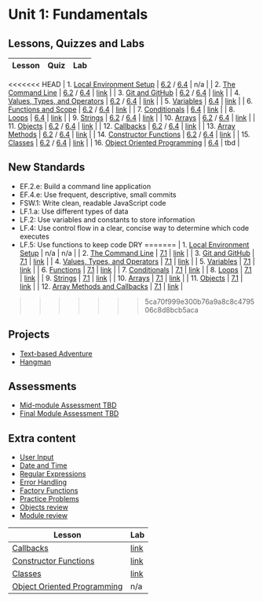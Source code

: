 # Unit 1: Fundamentals

## Lessons, Quizzes and Labs

| Lesson | Quiz | Lab |
| --- | --- | --- |
<<<<<<< HEAD
| 1. [Local Environment Setup](./local_environment/README.md) | [6.2](https://canvas.instructure.com/courses/1605748/quizzes/3937197) / [6.4](https://canvas.instructure.com/courses/1705731/assignments/12465198) | n/a |
| 2. [The Command Line](./the_command_line/README.md) | [6.2](https://canvas.instructure.com/courses/1705731/quizzes/4239876) / [6.4](https://canvas.instructure.com/courses/1705731/assignments/12465189) | [link](https://github.com/joinpursuit/PCNWLab-Command-Line/tree/454ec68e8986c55a977637f161991a1c02605f21) |
| 3. [Git and GitHub](./git_and_github/README.md) | [6.2](https://canvas.instructure.com/courses/1605748/quizzes/3869510) / [6.4](https://canvas.instructure.com/courses/1705731/assignments/12465190) | [link](https://github.com/joinpursuit/git_github_assignment) | 
| 4. [Values, Types, and Operators](./values_types_operators/README.md) | [6.2](https://canvas.instructure.com/courses/1705731/quizzes/4254541) / [6.4](https://canvas.instructure.com/courses/1705731/assignments/12501906) | [link](https://github.com/joinpursuit/values_types_operators_assignment/blob/master/README.md) |
| 5. [Variables](./variables/README.md) | [6.4](https://canvas.instructure.com/courses/1705731/quizzes/4276467) | [link](https://github.com/joinpursuit/variable_assignment/blob/master/README.md) |
| 6. [Functions and Scope](./functions/README.md) | [6.2](https://canvas.instructure.com/courses/1605748/quizzes/4006749) / [6.4](https://canvas.instructure.com/courses/1705731/quizzes/4380968) | [link](https://github.com/joinpursuit/functions-lab) |
| 7. [Conditionals](./conditionals/README.md) | [6.4](https://canvas.instructure.com/courses/1705731/assignments/12565344) | [link](https://github.com/joinpursuit/conditional_assignment/blob/master/README.md) |
| 8. [Loops](./loops/README.md) | [6.4](https://canvas.instructure.com/courses/1705731/quizzes/4283869) | [link](https://github.com/joinpursuit/loops_assignment/blob/master/README.md) |
| 9. [Strings](./strings/README.md) | [6.2](https://canvas.instructure.com/courses/1605748/quizzes/3988761) / [6.4](https://canvas.instructure.com/courses/1705731/assignments/12465181) | [link](https://github.com/joinpursuit/string_assignment/blob/master/README.md) |
| 10. [Arrays](./arrays/README.md) | [6.2](https://canvas.instructure.com/courses/1605748/quizzes/3996803) / [6.4](https://canvas.instructure.com/courses/1705731/assignments/12465199) | [link](https://github.com/joinpursuit/arrays_assignment) |
| 11. [Objects](./objects/README.md) | [6.2](https://canvas.instructure.com/courses/1605748/quizzes/4005988) / [6.4](https://canvas.instructure.com/courses/1705731/assignments/12465192) | [link](https://github.com/joinpursuit/Pursuit-Core-Web-Objects-Lab) |
| 12. [Callbacks](https://github.com/joinpursuit/Pursuit-Core-Web/blob/6_2/fundamentals/callbacks/README.md) | [6.2](https://canvas.instructure.com/courses/1605748/quizzes/4012741) / [6.4](https://canvas.instructure.com/courses/1705731/assignments/12465178) | [link](https://github.com/joinpursuit/callback_assignment/blob/master/README.md) |
| 13. [Array Methods](./array_methods/README.md) | [6.2](https://canvas.instructure.com/courses/1605748/quizzes/4026758) / [6.4](https://canvas.instructure.com/courses/1705731/assignments/12465195) | [link](https://github.com/joinpursuit/array_methods_assignment/blob/master/README.md) |
| 14. [Constructor Functions](./constructor_functions/README.md) | [6.2](https://canvas.instructure.com/courses/1605748/quizzes/4046242) / [6.4](https://canvas.instructure.com/courses/1705731/assignments/12465191) | [link](https://github.com/joinpursuit/constructor_assignment/blob/master/README.md) |
| 15. [Classes](./classes/README.md) | [6.2](https://canvas.instructure.com/courses/1605748/quizzes/4046241) / [6.4](https://canvas.instructure.com/courses/1705731/assignments/12465184) | [link](https://github.com/joinpursuit/classes_assignment/blob/master/README.md) |
| 16. [Object Oriented Programming](https://github.com/joinpursuit/Pursuit-Core-Web/tree/master/fundamentals/object-oriented-programming) | [6.4](https://canvas.instructure.com/courses/1705731/quizzes/4393030) | tbd |

## New Standards

* EF.2.e: Build a command line application
* EF.4.e: Use frequent, descriptive, small commits
* FSW.1: Write clean, readable JavaScript code
* LF.1.a: Use different types of data
* LF.2: Use variables and constants to store information
* LF.4: Use control flow in a clear, concise way to determine which code executes
* LF.5: Use functions to keep code DRY
=======
| 1. [Local Environment Setup](./local_environment/README.md) | n/a | n/a |
| 2. [The Command Line](./the_command_line/README.md) | [7.1](https://canvas.instructure.com/courses/2124167/assignments/17968778) | [link](https://github.com/joinpursuit/PCNWLab-Command-Line/tree/454ec68e8986c55a977637f161991a1c02605f21) |
| 3. [Git and GitHub](./git_and_github/README.md) | [7.1](https://canvas.instructure.com/courses/2124167/assignments/17968809) | [link](https://github.com/joinpursuit/git_github_assignment) | 
| 4. [Values, Types, and Operators](./values_types_operators/README.md) | [7.1](https://canvas.instructure.com/courses/2124167/assignments/17968817) | [link](https://github.com/joinpursuit/values_types_operators_assignment/blob/master/README.md) |
| 5. [Variables](./variables/README.md) | [7.1](https://canvas.instructure.com/courses/2124167/assignments/17968773) | [link](https://github.com/joinpursuit/variable_assignment/blob/master/README.md) |
| 6. [Functions](./functions/README.md) | [7.1](https://canvas.instructure.com/courses/2124167/assignments/17968771) | [link](https://github.com/joinpursuit/functions-lab) |
| 7. [Conditionals](./conditionals/README.md) | [7.1](https://canvas.instructure.com/courses/2124167/assignments/17968791) | [link](https://github.com/joinpursuit/conditional_assignment/blob/master/README.md) |
| 8. [Loops](./loops/README.md) | [7.1](https://canvas.instructure.com/courses/2124167/assignments/17968797) | [link](https://github.com/joinpursuit/loops_assignment/blob/master/README.md) |
| 9. [Strings](./strings/README.md) | [7.1](https://canvas.instructure.com/courses/2124167/assignments/17968807) | [link](https://github.com/joinpursuit/string_assignment/blob/master/README.md) |
| 10. [Arrays](./arrays/README.md) | [7.1](https://canvas.instructure.com/courses/2124167/assignments/17968811) | [link](https://github.com/joinpursuit/arrays_assignment) |
| 11. [Objects](./objects/README.md) | [7.1](https://canvas.instructure.com/courses/2124167/assignments/17968800) | [link](https://github.com/joinpursuit/Pursuit-Core-Web-Objects-Lab) |
| 12. [Array Methods and Callbacks](./array_methods/README.md) | [7.1](https://canvas.instructure.com/courses/2124167/assignments/17968794) | [link](https://github.com/joinpursuit/array_methods_assignment/blob/master/README.md) |
>>>>>>> 5ca70f999e300b76a9a8c8c479506c8d8bcb5aca

## Projects

- [Text-based Adventure](https://github.com/joinpursuit/FSW-Text-Based-Adventure)
- [Hangman](https://github.com/joinpursuit/FSW-CLI-Hangman) 

## Assessments

- [Mid-module Assessment TBD]()
- [Final Module Assessment TBD]()

## Extra content

* [User Input](./user_input/README.md)
* [Date and Time](./date_and_time/README.md)
* [Regular Expressions](./regex/README.md)
* [Error Handling](./error_handling/README.md)
* [Factory Functions](./factory_functions/README.md)
* [Practice Problems](./practice_problems/unit_1_practice_problems.md)
* [Objects review](https://github.com/joinpursuit/web-functions-and-objects-review)
* [Module review](https://github.com/joinpursuit/Pursuit-Core-Web-Unit-1-Review)

| Lesson | Lab |
| ---  | --- |
| [Callbacks](https://github.com/joinpursuit/Pursuit-Core-Web/blob/6_2/fundamentals/callbacks/README.md) | [link](https://github.com/joinpursuit/callback_assignment/blob/master/README.md) |
| [Constructor Functions](./constructor_functions/README.md) | [link](https://github.com/joinpursuit/constructor_assignment/blob/master/README.md) |
| [Classes](./classes/README.md) | [link](https://github.com/joinpursuit/classes_assignment/blob/master/README.md) |
| [Object Oriented Programming](https://github.com/joinpursuit/Pursuit-Core-Web/tree/master/fundamentals/object-oriented-programming) | n/a |

